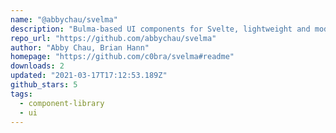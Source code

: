 ```yaml
---
name: "@abbychau/svelma"
description: "Bulma-based UI components for Svelte, lightweight and modular."
repo_url: "https://github.com/abbychau/svelma"
author: "Abby Chau, Brian Hann"
homepage: "https://github.com/c0bra/svelma#readme"
downloads: 2
updated: "2021-03-17T17:12:53.189Z"
github_stars: 5
tags: 
  - component-library
  - ui
---
```

